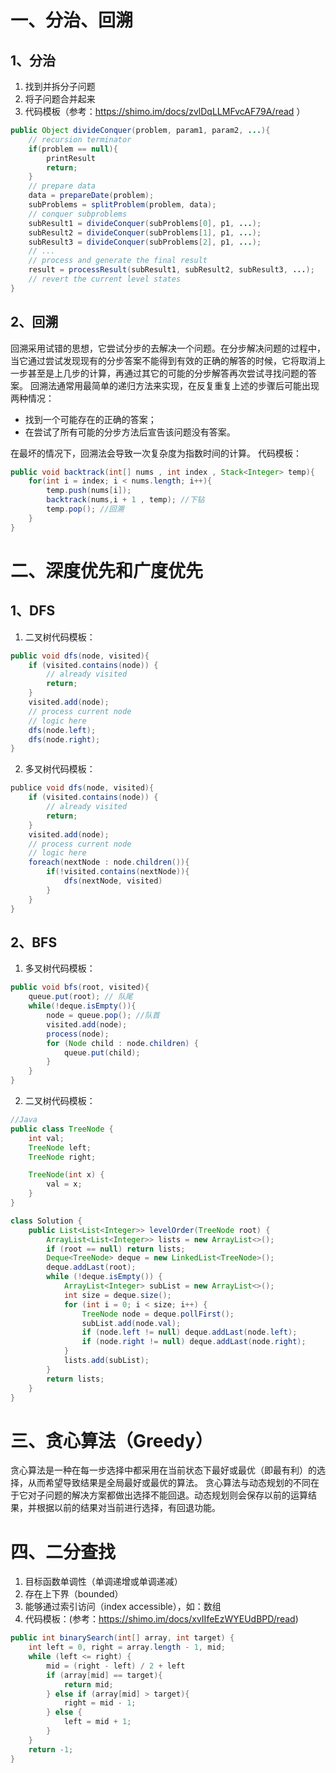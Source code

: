 # 一、分治、回溯
## 1、分治
1. 找到并拆分子问题
2. 将子问题合并起来
3. 代码模板（参考：https://shimo.im/docs/zvlDqLLMFvcAF79A/read ）

```java
public Object divideConquer(problem, param1, param2, ...){
    // recursion terminator
    if(problem == null){
        printResult
        return;    
    }
    // prepare data
    data = prepareDate(problem);
    subProblems = splitProblem(problem, data);
    // conquer subproblems
    subResult1 = divideConquer(subProblems[0], p1, ...);
    subResult2 = divideConquer(subProblems[1], p1, ...);
    subResult3 = divideConquer(subProblems[2], p1, ...);
    // ...
    // process and generate the final result
    result = processResult(subResult1, subResult2, subResult3, ...);
    // revert the current level states
}
```
## 2、回溯
回溯采用试错的思想，它尝试分步的去解决一个问题。在分步解决问题的过程中，当它通过尝试发现现有的分步答案不能得到有效的正确的解答的时候，它将取消上一步甚至是上几步的计算，再通过其它的可能的分步解答再次尝试寻找问题的答案。
回溯法通常用最简单的递归方法来实现，在反复重复上述的步骤后可能出现两种情况：
* 找到一个可能存在的正确的答案；
* 在尝试了所有可能的分步方法后宣告该问题没有答案。

在最坏的情况下，回溯法会导致一次复杂度为指数时间的计算。
代码模板：
``` java
public void backtrack(int[] nums , int index , Stack<Integer> temp){
    for(int i = index; i < nums.length; i++){
        temp.push(nums[i]);
        backtrack(nums,i + 1 , temp); //下钻
        temp.pop(); //回溯
    }
}
```

# 二、深度优先和广度优先
## 1、DFS
1. 二叉树代码模板：
```java
public void dfs(node, visited){
    if (visited.contains(node)) {
        // already visited
        return;
    }
    visited.add(node);
    // process current node
    // logic here
    dfs(node.left);
    dfs(node.right);
}
```

2. 多叉树代码模板：
``` java
publice void dfs(node, visited){
    if (visited.contains(node)) {
        // already visited
        return;
    }
    visited.add(node);
    // process current node
    // logic here
    foreach(nextNode : node.children()){
        if(!visited.contains(nextNode)){
            dfs(nextNode, visited)
        }
    }
}
```
## 2、BFS
1. 多叉树代码模板：
```java
public void bfs(root, visited){
    queue.put(root); // 队尾
    while(!deque.isEmpty()){
        node = queue.pop(); //队首
        visited.add(node);
        process(node);
        for (Node child : node.children) {
            queue.put(child);
        }
    }
}
```
2. 二叉树代码模板：
``` java
//Java
public class TreeNode {
    int val;
    TreeNode left;
    TreeNode right;

    TreeNode(int x) {
        val = x;
    }
}

class Solution {
    public List<List<Integer>> levelOrder(TreeNode root) {
        ArrayList<List<Integer>> lists = new ArrayList<>();
        if (root == null) return lists;
        Deque<TreeNode> deque = new LinkedList<TreeNode>();
        deque.addLast(root);
        while (!deque.isEmpty()) {
            ArrayList<Integer> subList = new ArrayList<>();
            int size = deque.size();
            for (int i = 0; i < size; i++) {
                TreeNode node = deque.pollFirst();
                subList.add(node.val);
                if (node.left != null) deque.addLast(node.left);
                if (node.right != null) deque.addLast(node.right);
            }
            lists.add(subList);
        }
        return lists;
    }
}

```

# 三、贪心算法（Greedy）
贪心算法是一种在每一步选择中都采用在当前状态下最好或最优（即最有利）的选择，从而希望导致结果是全局最好或最优的算法。
贪心算法与动态规划的不同在于它对子问题的解决方案都做出选择不能回退。动态规划则会保存以前的运算结果，并根据以前的结果对当前进行选择，有回退功能。
# 四、二分查找
1. 目标函数单调性（单调递增或单调递减）
2. 存在上下界（bounded）
3. 能够通过索引访问（index accessible），如：数组
4. 代码模板：(参考：https://shimo.im/docs/xvIIfeEzWYEUdBPD/read)
``` java
public int binarySearch(int[] array, int target) {
    int left = 0, right = array.length - 1, mid;
    while (left <= right) {
        mid = (right - left) / 2 + left
        if (array[mid] == target){
            return mid;
        } else if (array[mid] > target){
            right = mid - 1;
        } else {
            left = mid + 1;
        }
    }
    return -1;
}
```